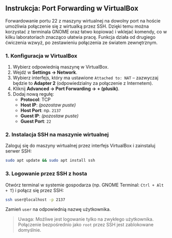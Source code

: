 ## Instrukcja: Port Forwarding w VirtualBox

Forwardowanie portu 22 z maszyny wirtualnej na dowolny port na hoście umożliwia połączenie się z wirtualką przez SSH. Dzięki temu można korzystać z terminala GNOME oraz łatwo kopiować i wklejać komendy, co w kilku laboratoriach znacząco ułatwia pracę. Funkcja działa od drugiego ćwiczenia wzwyż, po zestawieniu połączenia ze światem zewnętrznym.

### 1. Konfiguracja w VirtualBox

1. Wybierz odpowiednią maszynę w VirtualBox.
2. Wejdź w **Settings → Network**.
3. Wybierz interfejs, który ma ustawione `Attached to: NAT` – zazwyczaj będzie to **Adapter 2** (odpowiedzialny za połączenie z Internetem).
4. Kliknij **Advanced → Port Forwarding → + (plusik)**.
5. Dodaj nową regułę:
   - **Protocol**: TCP  
   - **Host IP**: *(pozostaw puste)*  
   - **Host Port**: np. `2137`  
   - **Guest IP**: *(pozostaw puste)*  
   - **Guest Port**: `22`

### 2. Instalacja SSH na maszynie wirtualnej

Zaloguj się do maszyny wirtualnej przez interfejs VirtualBox i zainstaluj serwer SSH:

```bash
sudo apt update && sudo apt install ssh
```

### 3. Logowanie przez SSH z hosta

Otwórz terminal w systemie gospodarza (np. GNOME Terminal: `Ctrl + Alt + T`) i połącz się przez SSH:

```bash
ssh user@localhost -p 2137
```

Zamień `user` na odpowiednią nazwę użytkownika.

> Uwaga: Możliwe jest logowanie tylko na zwykłego użytkownika. Połączenie bezpośrednio jako `root` przez SSH jest zablokowane domyślnie.
